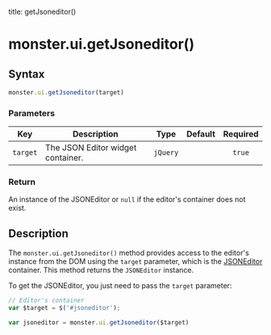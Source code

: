 title: getJsoneditor()

# monster.ui.getJsoneditor()

## Syntax
```javascript
monster.ui.getJsoneditor(target)
```

### Parameters

Key | Description | Type | Default | Required
:-: | --- | :-: | :-: | :-:
`target` | The JSON Editor widget container. | `jQuery` | |`true`

### Return
An instance of the JSONEditor or `null` if the editor's container does not exist.

## Description
The `monster.ui.getJsoneditor()` method provides access to the editor's instance from the DOM using the `target` parameter, which is the [JSONEditor](./jsoneditor().md) container. This method returns the `JSONEditor` instance.

To get the JSONEditor, you just need to pass the `target` parameter:
```javascript
// Editor's container
var $target = $('#jsoneditor');

var jsoneditor = monster.ui.getJsoneditor($target)
```
